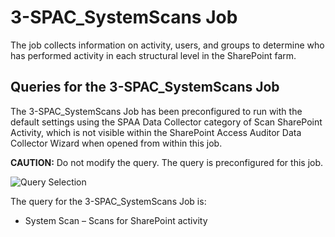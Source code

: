 # 3-SPAC_SystemScans Job

The job collects information on activity, users, and groups to determine who has performed activity
in each structural level in the SharePoint farm.

## Queries for the 3-SPAC_SystemScans Job

The 3-SPAC_SystemScans Job has been preconfigured to run with the default settings using the SPAA
Data Collector category of Scan SharePoint Activity, which is not visible within the SharePoint
Access Auditor Data Collector Wizard when opened from within this job.

**CAUTION:** Do not modify the query. The query is preconfigured for this job.

![Query Selection](/img/product_docs/accessanalyzer/12.0/solutions/sharepoint/collection/spacsystemscansquery.webp)

The query for the 3-SPAC_SystemScans Job is:

- System Scan – Scans for SharePoint activity
